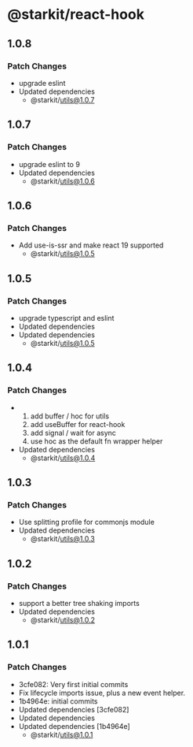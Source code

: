 # @starkit/react-hook

## 1.0.8

### Patch Changes

- upgrade eslint
- Updated dependencies
  - @starkit/utils@1.0.7

## 1.0.7

### Patch Changes

- upgrade eslint to 9
- Updated dependencies
  - @starkit/utils@1.0.6

## 1.0.6

### Patch Changes

- Add use-is-ssr and make react 19 supported
  - @starkit/utils@1.0.5

## 1.0.5

### Patch Changes

- upgrade typescript and eslint
- Updated dependencies
- Updated dependencies
  - @starkit/utils@1.0.5

## 1.0.4

### Patch Changes

- 1. add buffer / hoc for utils
  2. add useBuffer for react-hook
  3. add signal / wait for async
  4. use hoc as the default fn wrapper helper
- Updated dependencies
  - @starkit/utils@1.0.4

## 1.0.3

### Patch Changes

- Use splitting profile for commonjs module
- Updated dependencies
  - @starkit/utils@1.0.3

## 1.0.2

### Patch Changes

- support a better tree shaking imports
- Updated dependencies
  - @starkit/utils@1.0.2

## 1.0.1

### Patch Changes

- 3cfe082: Very first initial commits
- Fix lifecycle imports issue, plus a new event helper.
- 1b4964e: initial commits
- Updated dependencies [3cfe082]
- Updated dependencies
- Updated dependencies [1b4964e]
  - @starkit/utils@1.0.1
